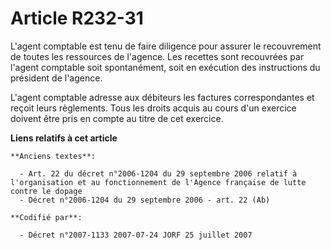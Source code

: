 # Article R232-31

L'agent comptable est tenu de faire diligence pour assurer le recouvrement de toutes les ressources de l'agence. Les recettes
sont recouvrées par l'agent comptable soit spontanément, soit en exécution des instructions du président de l'agence.

L'agent comptable adresse aux débiteurs les factures correspondantes et reçoit leurs règlements. Tous les droits acquis au
cours d'un exercice doivent être pris en compte au titre de cet exercice.

**Liens relatifs à cet article**

	**Anciens textes**:

	  - Art. 22 du décret n°2006-1204 du 29 septembre 2006 relatif à l'organisation et au fonctionnement de l'Agence française de lutte contre le dopage
	  - Décret n°2006-1204 du 29 septembre 2006 - art. 22 (Ab)

	**Codifié par**:

	  - Décret n°2007-1133 2007-07-24 JORF 25 juillet 2007
